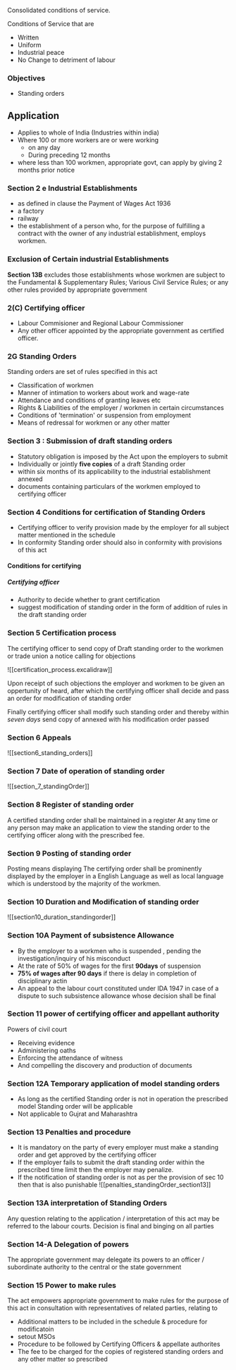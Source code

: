 Consolidated conditions of service.

Conditions of Service that are
- Written
- Uniform
- Industrial peace
- No Change to detriment of labour

### Objectives
- Standing orders

## Application
- Applies to whole of India (Industries within india)
- Where 100 or more workers are  or were working
	- on any day
	- During preceding 12 months
- where less than 100 workmen, appropriate govt, can apply by giving 2 months prior notice

### Section 2 e Industrial Establishments
- as defined in clause the Payment of Wages Act 1936
- a factory
- railway
- the establishment of a person who, for the purpose of fulfilling  a contract with the owner of any industrial establishment, employs workmen.
### Exclusion of Certain industrial Establishments
**Section 13B** excludes those establishments whose workmen are subject to the Fundamental & Supplementary Rules; Various Civil Service Rules; or any other rules provided by appropriate government

### 2(C) Certifying officer
- Labour Commisioner and Regional Labour Commissioner
- Any other officer appointed by the appropriate government as certified officer.
### 2G Standing Orders
Standing orders are set of rules specified in this act
- Classification of workmen
- Manner of intimation to workers about work and wage-rate
- Attendance and conditions of granting leaves etc
- Rights & Liabilities of the employer / workmen in certain circumstances
- Conditions of 'termination' or suspension from employment
- Means of redressal for workmen or any other matter
### Section 3 : Submission of draft standing orders
- Statutory obligation is imposed by the Act upon the employers to submit
- Individually or jointly **five copies** of a draft  Standing order
- within  six months of its applicability to the industrial establishment annexed
- documents containing particulars of the workmen employed
to  certifying officer

### Section 4 Conditions for certification of Standing Orders
- Certifying officer to verify provision made by the employer for all subject matter mentioned in the schedule
- In conformity Standing order should also in conformity with provisions of this act
#### Conditions for certifying
##### Certifying officer
- Authority to decide whether to grant certification
- suggest modification of standing order in the form of addition of rules in the draft standing order
### Section 5 Certification process
The certifying officer to send  copy of Draft standing order to the workmen or trade union
a notice calling for objections

![[certification_process.excalidraw]]

Upon receipt of such objections the employer and workmen to be given an oppertunity of heard, after which the certifying officer shall decide and pass an order for modification of standing order

Finally certifying officer shall modify such standing order and thereby within *seven days* send copy of annexed with his modification order passed

### Section 6 Appeals
![[section6_standing_orders]]

### Section 7 Date of operation of  standing order
![[section_7_standingOrder]]


### Section 8 Register of standing order
A certified standing order shall be maintained in a register
At any time or any person may make an application to view the standing order to the certifying officer along with the prescribed fee.


### Section 9 Posting of standing order
Posting means displaying
The certifying order shall be prominently displayed by the employer in a English Language as well as local language which is understood by the majority of the workmen.

### Section 10 Duration and Modification of standing order

![[section10_duration_standingorder]]


### Section 10A Payment of subsistence Allowance
- By the employer to a workmen who is suspended , pending the investigation/inquiry of his misconduct
- At the rate of 50% of wages for the first **90days** of suspension
- **75% of wages after 90 days** if there is delay in completion of disciplinary actin
- An appeal to the labour court constituted under IDA 1947 in case of a dispute to such subsistence allowance whose decision shall be final
### Section 11 power of certifying officer and appellant authority
Powers of civil court
- Receiving evidence
- Administering oaths
- Enforcing the attendance of witness
- And compelling the discovery and production of documents
### Section 12A Temporary application of model standing orders
- As long as the certified Standing order is not in operation the prescribed model Standing order will be applicable
- Not applicable to Gujrat and Maharashtra

### Section 13 Penalties and procedure
- It is mandatory on the party of every employer must make a standing order and get approved by the certifying officer
- If the employer fails to submit the draft standing order within the prescribed time limit then the employer may penalize.
- If the notification of standing order is not as per the provision of sec 10 then that is also punishable
 ![[penalties_standingOrder_section13]]
### Section 13A interpretation of Standing Orders

Any question relating to the application / interpretation of this act may be referred to the labour courts. Decision is final and binging on all parties

### Section 14-A Delegation of powers 
The appropriate government may delegate its powers to an officer / subordinate authority to the central or the state government


### Section 15 Power to make rules
The act empowers appropriate government to make rules for the purpose of this act in consultation with representatives of related parties, relating to
- Additional matters to be included in the schedule & procedure for modificatoin
- setout MSOs
- Procedure to be followed by Certifying Officers & appellate authorites
- The fee to be charged for the copies of registered standing orders and any other matter so prescribed